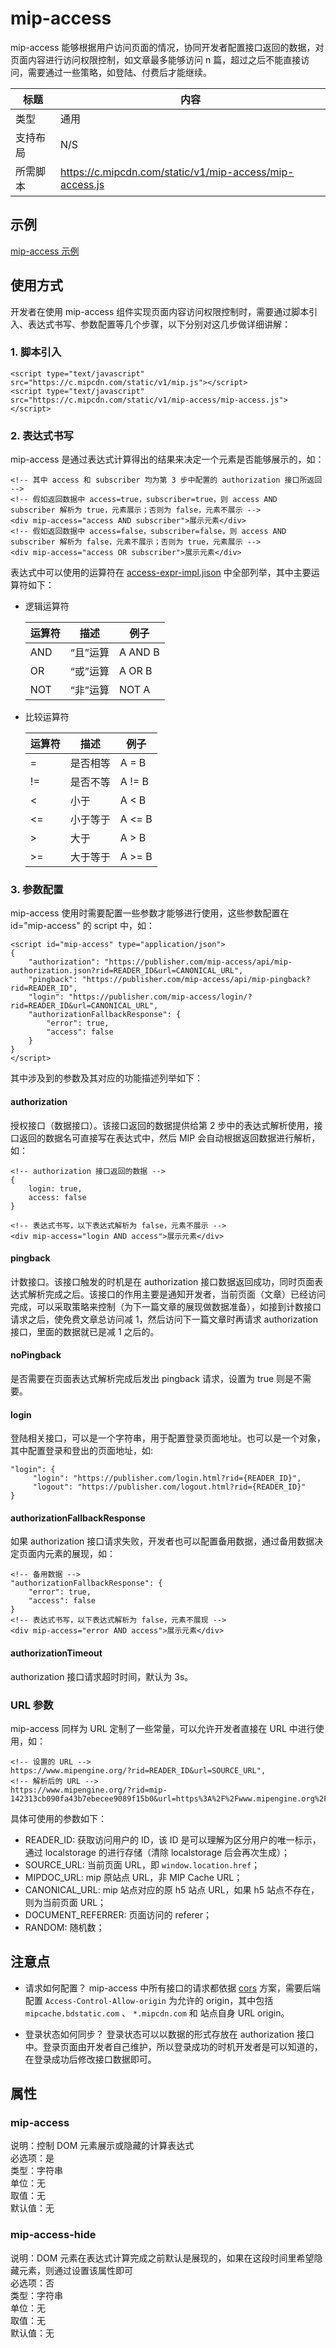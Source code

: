 # mip-access

mip-access 能够根据用户访问页面的情况，协同开发者配置接口返回的数据，对页面内容进行访问权限控制，如文章最多能够访问 n 篇，超过之后不能直接访问，需要通过一些策略，如登陆、付费后才能继续。

标题|内容
----|----
类型|通用
支持布局|N/S
所需脚本|https://c.mipcdn.com/static/v1/mip-access/mip-access.js

## 示例

[mip-access 示例](https://www.mipengine.org/samples-templates/mip-access/list)

## 使用方式

开发者在使用 mip-access 组件实现页面内容访问权限控制时，需要通过脚本引入、表达式书写、参数配置等几个步骤，以下分别对这几步做详细讲解：

### 1. 脚本引入

```
<script type="text/javascript" src="https://c.mipcdn.com/static/v1/mip.js"></script>
<script type="text/javascript" src="https://c.mipcdn.com/static/v1/mip-access/mip-access.js"></script>
```

### 2. 表达式书写
mip-access 是通过表达式计算得出的结果来决定一个元素是否能够展示的，如：

```
<!-- 其中 access 和 subscriber 均为第 3 步中配置的 authorization 接口所返回 -->
<!-- 假如返回数据中 access=true，subscriber=true，则 access AND subscriber 解析为 true，元素展示；否则为 false，元素不展示 -->
<div mip-access="access AND subscriber">展示元素</div>
<!-- 假如返回数据中 access=false，subscriber=false，则 access AND subscriber 解析为 false，元素不展示；否则为 true，元素展示 -->
<div mip-access="access OR subscriber">展示元素</div>
```

表达式中可以使用的运算符在 [access-expr-impl.jison](https://github.com/mipengine/mip-extensions/blob/master/src/mip-access/mip-access-expr-impl.jison) 中全部列举，其中主要运算符如下：

- 逻辑运算符

    运算符|描述|例子
    ---|---|---
    AND|“且”运算|A AND B
    OR|“或”运算|A OR B
    NOT|“非”运算|NOT A

- 比较运算符

    运算符|描述|例子
    ---|---|---
    =|是否相等|A = B
    !=|是否不等|A != B
    <|小于|A < B
    <=|小于等于|A <= B
    \>|大于|A > B
    \>=|大于等于|A >= B

### 3. 参数配置
mip-access 使用时需要配置一些参数才能够进行使用，这些参数配置在 id="mip-access" 的 script 中，如：

```
<script id="mip-access" type="application/json">
{
    "authorization": "https://publisher.com/mip-access/api/mip-authorization.json?rid=READER_ID&url=CANONICAL_URL",
    "pingback": "https://publisher.com/mip-access/api/mip-pingback?rid=READER_ID",
    "login": "https://publisher.com/mip-access/login/?rid=READER_ID&url=CANONICAL_URL",
    "authorizationFallbackResponse": {
        "error": true,
        "access": false
    }
}
</script>
```

其中涉及到的参数及其对应的功能描述列举如下：

#### authorization

授权接口（数据接口）。该接口返回的数据提供给第 2 步中的表达式解析使用，接口返回的数据名可直接写在表达式中，然后 MIP 会自动根据返回数据进行解析，如：

```
<!-- authorization 接口返回的数据 -->
{
    login: true,
    access: false
}

<!-- 表达式书写，以下表达式解析为 false，元素不展示 -->
<div mip-access="login AND access">展示元素</div>
```

#### pingback

计数接口。该接口触发的时机是在 authorization 接口数据返回成功，同时页面表达式解析完成之后。该接口的作用主要是通知开发者，当前页面（文章）已经访问完成，可以采取策略来控制（为下一篇文章的展现做数据准备），如接到计数接口请求之后，使免费文章总访问减 1，然后访问下一篇文章时再请求 authorization 接口，里面的数据就已是减 1 之后的。

#### noPingback

是否需要在页面表达式解析完成后发出 pingback 请求，设置为 true 则是不需要。

#### login
登陆相关接口，可以是一个字符串，用于配置登录页面地址。也可以是一个对象，其中配置登录和登出的页面地址，如:

```
"login": {
     "login": "https://publisher.com/login.html?rid={READER_ID}",
     "logout": "https://publisher.com/logout.html?rid={READER_ID}"
}
```

#### authorizationFallbackResponse

如果 authorization 接口请求失败，开发者也可以配置备用数据，通过备用数据决定页面内元素的展现，如：

```
<!-- 备用数据 -->
"authorizationFallbackResponse": {
    "error": true,
    "access": false
}
<!-- 表达式书写，以下表达式解析为 false，元素不展现 -->
<div mip-access="error AND access">展示元素</div>
```

#### authorizationTimeout

authorization 接口请求超时时间，默认为 3s。

### URL 参数

mip-access 同样为 URL 定制了一些常量，可以允许开发者直接在 URL 中进行使用，如：

```
<!-- 设置的 URL -->
https://www.mipengine.org/?rid=READER_ID&url=SOURCE_URL",
<!-- 解析后的 URL -->
https://www.mipengine.org/?rid=mip-142313cb090fa43b7ebecee9089f15b0&url=https%3A%2F%2Fwww.mipengine.org%2F",
```

具体可使用的参数如下：

- READER_ID: 获取访问用户的 ID，该 ID 是可以理解为区分用户的唯一标示，通过 localstorage 的进行存储（清除 localstorage 后会再次生成）；
- SOURCE_URL: 当前页面 URL，即 `window.location.href`；
- MIPDOC_URL: mip 原站点 URL，非 MIP Cache URL；
- CANONICAL_URL: mip 站点对应的原 h5 站点 URL，如果 h5 站点不存在，则为当前页面 URL；
- DOCUMENT_REFERRER: 页面访问的 referer；
- RANDOM: 随机数；

## 注意点

- 请求如何配置？
mip-access 中所有接口的请求都依据 [cors](https://developer.mozilla.org/zh-CN/docs/Web/API/Fetch_API/Using_Fetch) 方案，需要后端配置 `Access-Control-Allow-origin` 为允许的 origin，其中包括 `mipcache.bdstatic.com` 、 `*.mipcdn.com` 和 站点自身 URL origin。

- 登录状态如何同步？
登录状态可以以数据的形式存放在 authorization 接口中。登录页面由开发者自己维护，所以登录成功的时机开发者是可以知道的，在登录成功后修改接口数据即可。

## 属性

### mip-access

说明：控制 DOM 元素展示或隐藏的计算表达式      
必选项：是   
类型：字符串   
单位：无   
取值：无   
默认值：无

### mip-access-hide

说明：DOM 元素在表达式计算完成之前默认是展现的，如果在这段时间里希望隐藏元素，则通过设置该属性即可   
必选项：否   
类型：字符串   
单位：无   
取值：无   
默认值：无
